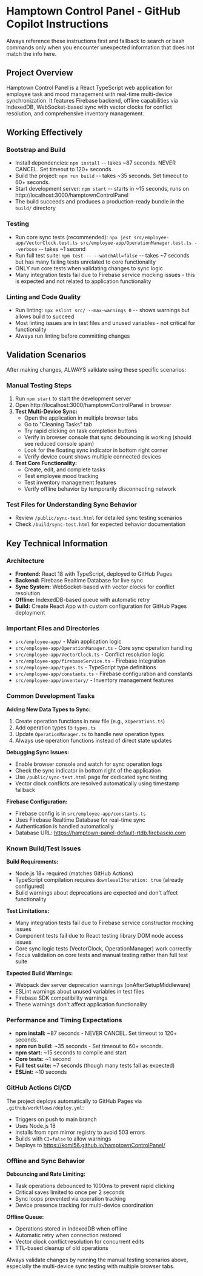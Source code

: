 # Hamptown Control Panel - GitHub Copilot Instructions

Always reference these instructions first and fallback to search or bash commands only when you encounter unexpected information that does not match the info here.

## Project Overview

Hamptown Control Panel is a React TypeScript web application for employee task and mood management with real-time multi-device synchronization. It features Firebase backend, offline capabilities via IndexedDB, WebSocket-based sync with vector clocks for conflict resolution, and comprehensive inventory management.

## Working Effectively

### Bootstrap and Build
- Install dependencies: `npm install` -- takes ~87 seconds. NEVER CANCEL. Set timeout to 120+ seconds.
- Build the project: `npm run build` -- takes ~35 seconds. Set timeout to 60+ seconds.
- Start development server: `npm start` -- starts in ~15 seconds, runs on http://localhost:3000/hamptownControlPanel
- The build succeeds and produces a production-ready bundle in the `build/` directory

### Testing
- Run core sync tests (recommended): `npx jest src/employee-app/VectorClock.test.ts src/employee-app/OperationManager.test.ts --verbose` -- takes ~1 second
- Run full test suite: `npm test -- --watchAll=false` -- takes ~7 seconds but has many failing tests unrelated to core functionality
- ONLY run core tests when validating changes to sync logic
- Many integration tests fail due to Firebase service mocking issues - this is expected and not related to application functionality

### Linting and Code Quality
- Run linting: `npx eslint src/ --max-warnings 0` -- shows warnings but allows build to succeed
- Most linting issues are in test files and unused variables - not critical for functionality
- Always run linting before committing changes

## Validation Scenarios

After making changes, ALWAYS validate using these specific scenarios:

### Manual Testing Steps
1. Run `npm start` to start the development server
2. Open http://localhost:3000/hamptownControlPanel in browser
3. **Test Multi-Device Sync:**
   - Open the application in multiple browser tabs
   - Go to "Cleaning Tasks" tab
   - Try rapid clicking on task completion buttons
   - Verify in browser console that sync debouncing is working (should see reduced console spam)
   - Look for the floating sync indicator in bottom right corner
   - Verify device count shows multiple connected devices
4. **Test Core Functionality:**
   - Create, edit, and complete tasks
   - Test employee mood tracking
   - Test inventory management features
   - Verify offline behavior by temporarily disconnecting network

### Test Files for Understanding Sync Behavior
- Review `/public/sync-test.html` for detailed sync testing scenarios
- Check `/build/sync-test.html` for expected behavior documentation

## Key Technical Information

### Architecture
- **Frontend:** React 18 with TypeScript, deployed to GitHub Pages
- **Backend:** Firebase Realtime Database for live sync
- **Sync System:** WebSocket-based with vector clocks for conflict resolution
- **Offline:** IndexedDB-based queue with automatic retry
- **Build:** Create React App with custom configuration for GitHub Pages deployment

### Important Files and Directories
- `src/employee-app/` - Main application logic
- `src/employee-app/OperationManager.ts` - Core sync operation handling
- `src/employee-app/VectorClock.ts` - Conflict resolution logic
- `src/employee-app/firebaseService.ts` - Firebase integration
- `src/employee-app/types.ts` - TypeScript type definitions
- `src/employee-app/constants.ts` - Firebase configuration and constants
- `src/employee-app/inventory/` - Inventory management features

### Common Development Tasks

**Adding New Data Types to Sync:**
1. Create operation functions in new file (e.g., `XOperations.ts`)
2. Add operation types to `types.ts`
3. Update `OperationManager.ts` to handle new operation types
4. Always use operation functions instead of direct state updates

**Debugging Sync Issues:**
- Enable browser console and watch for sync operation logs
- Check the sync indicator in bottom right of the application
- Use `/public/sync-test.html` page for dedicated sync testing
- Vector clock conflicts are resolved automatically using timestamp fallback

**Firebase Configuration:**
- Firebase config is in `src/employee-app/constants.ts`
- Uses Firebase Realtime Database for real-time sync
- Authentication is handled automatically
- Database URL: https://hamptown-panel-default-rtdb.firebaseio.com

### Known Build/Test Issues

**Build Requirements:**
- Node.js 18+ required (matches GitHub Actions)
- TypeScript compilation requires `downlevelIteration: true` (already configured)
- Build warnings about deprecations are expected and don't affect functionality

**Test Limitations:**
- Many integration tests fail due to Firebase service constructor mocking issues
- Component tests fail due to React testing library DOM node access issues
- Core sync logic tests (VectorClock, OperationManager) work correctly
- Focus validation on core tests and manual testing rather than full test suite

**Expected Build Warnings:**
- Webpack dev server deprecation warnings (onAfterSetupMiddleware)
- ESLint warnings about unused variables in test files
- Firebase SDK compatibility warnings
- These warnings don't affect application functionality

### Performance and Timing Expectations

- **npm install:** ~87 seconds - NEVER CANCEL. Set timeout to 120+ seconds.
- **npm run build:** ~35 seconds - Set timeout to 60+ seconds.
- **npm start:** ~15 seconds to compile and start
- **Core tests:** ~1 second
- **Full test suite:** ~7 seconds (though many tests fail as expected)
- **ESLint:** ~10 seconds

### GitHub Actions CI/CD

The project deploys automatically to GitHub Pages via `.github/workflows/deploy.yml`:
- Triggers on push to main branch
- Uses Node.js 18
- Installs from npm mirror registry to avoid 503 errors
- Builds with `CI=false` to allow warnings
- Deploys to https://koml56.github.io/hamptownControlPanel/

### Offline and Sync Behavior

**Debouncing and Rate Limiting:**
- Task operations debounced to 1000ms to prevent rapid clicking
- Critical saves limited to once per 2 seconds
- Sync loops prevented via operation tracking
- Device presence tracking for multi-device coordination

**Offline Queue:**
- Operations stored in IndexedDB when offline
- Automatic retry when connection restored
- Vector clock conflict resolution for concurrent edits
- TTL-based cleanup of old operations

Always validate changes by running the manual testing scenarios above, especially the multi-device sync testing with multiple browser tabs.